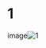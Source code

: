# 1

image![1](https://github.com/las-7-maravillas-del-mundo-moderno/las-7-maravillas-del-mundo-moderno.github.io/assets/145174802/33bd5936-03c2-4988-b3db-dbc25619b4a7)

